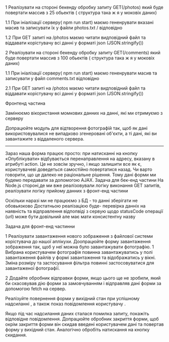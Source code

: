 1 Реалізувати на стороні бекенду обробку запиту GET(/photos) який буде повертати массив з 25 обьектів ( структура така ж я у моковіх даних)

1.1 При ініалізації серверу( npm run start) маємо гененрувати вказані масив та записувати їх у файли photos.txt / відповідно

1.2 При GET запиті на /photos маємо читати видповідний файл та віддавати корістувачу всі данні у форматі json (JSON.stringify())

2 Реалізувати на стороні бекенду обробку запиту GET(/comments) який буде повертати массив з 100 обьектів ( структура така ж я у моковіх даних)

1.1 При ініалізації серверу( npm run start) маємо гененрувати масив та записувати у файл comments.txt відповідно

2.1 При GET запиті на /photos маємо читати видповідний файл та віддавати корістувачу всі данні у форматі json (JSON.stringify())

Фронтенд частина

Замінюємо вікористання момкових данних на данні, які ми отримуємо з серверу
                        
Допрацюйте модуль для відтворення фотографій так, щоб як дані використовувалися не випадково згенеровані об'єкти, а ті дані, які ви завантажите з віддаленого сервера.

-----------------------------------------------------------------------------------------------
Зараз наша форма працює просто: при натисканні на кнопку «Опублікувати» відбувається перенаправлення на адресу, вказану в атрибуті action. Це не зовсім зручно, і якщо залишити все як є, користувачеві доведеться самостійно повертатися назад. Чи варто говорити, що це далеко не раціональне рішення. Тому дані форми ми будемо передавати за допомогою AJAX.
Задача для бек-енд частини
На Node.js стороні,де ми вже реалізовували логіку виконання GET запитів,
реалізувати логіку прийому данних з фронт-енд частини

Оскільки наразі ми не працюємо з БД - то данні зберігати не обовьязково
Достатньою реалізацією буде- перевірка данніх на наявність та відправлення відпопвіді з сервую щодо statusCode операції
(url) може бути довільний але має мати консистентну назву

Задача для фронт-енд частинни

1 Реалізувати завантаження нового зображення з файлової системи корістувача до нашої аплікухи.
Доопрацюйте форму завантаження зображення так, щоб у неї можна було завантажувати фотографію.
 1 Вибрана користувачем фотографія повинна завантажуватись у полі завантаження файлів у формі завантаження та відображатись у вікні. Зміна розміру та застосування фільтра повинні застосовуватися для завантаженої фотографії.


2 Додайте обробник відправки форми, якщо цього ще не зробили, який би скасовував дію форми за замовчуванням  і відправляв дані форми за допомогою fetch на сервер.

Реалізуйте повернення форми у вихідний стан при успішному надсиланні , а також показ повідомлення користувачу .

Якщо під час надсилання даних сталася помилка запиту, покажіть відповідне повідомлення.
Допрацюйте обробник закриття форми, щоб окрім закриття форми він скидав введені користувачем дані та повертав форму у вихідний стан. Аналогічно обробіть натискання на кнопку скидання.